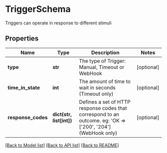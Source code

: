 # TriggerSchema

Triggers can operate in response to different stimuli

## Properties
Name | Type | Description | Notes
------------ | ------------- | ------------- | -------------
**type** | **str** | The type of Trigger: Manual, Timeout or WebHook | [optional] 
**time_in_state** | **int** | The amount of time to wait in seconds (Timeout only) | [optional] 
**response_codes** | **dict(str, list[int])** | Defines a set of HTTP response codes that correspond to an outcome. eg: &#39;OK &#x3D;&gt;  [&#39;200&#39;, &#39;204&#39;] (WebHook only) | [optional] 

[[Back to Model list]](../README.md#documentation-for-models) [[Back to API list]](../README.md#documentation-for-api-endpoints) [[Back to README]](../README.md)



